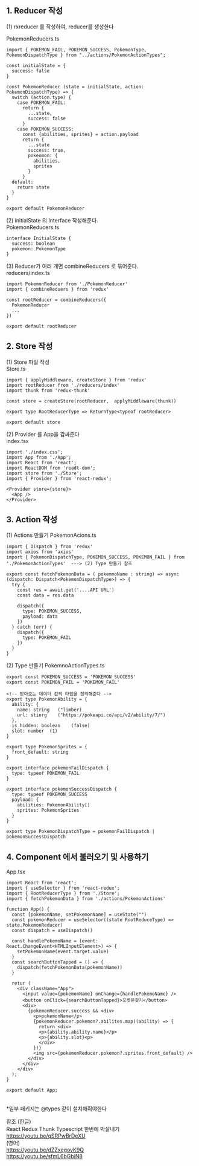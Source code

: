 ## 1. Reducer 작성

(1) rxreducer 를 작성하여, reducer를 생성한다

PokemonReducers.ts

```
import { POKEMON_FAIL, POKEMON_SUCCESS, PokemonType, PokemonDispatchType } from "../actions/PokemonActionTypes";

const initialState = {
  success: false
}

const PokemonReducer (state = initialState, action: PokemonDispatchType) => {
  switch (action.type) {
    case POKEMON_FAIL:
      return {
        ...state,
        success: false
      }
    case POKEMON_SUCCESS:
      const {abilities, sprites} = action.payload
      return {
        ...state
        success: true,
        pokeomon: {
          abilities,
          sprites
        }
      }
  default:
    return state
  }
}

export default PokemonReducer
```

(2) initialState 의 Interface 작성해준다. <br>
PokemonReducers.ts

```
interface InitialState {
  success: boolean
  pokemon: PokemonType
}
```

(3) Reducer가 여러 개면 combineReducers 로 묶어준다. <br>
reducers/index.ts

```
import PokemonReducer from './PokemonReducer'
import { combineReduers } from 'redux'

const rootReducer = combineReducers({
  PokemonReducer
  ...
})

export default rootReducer
```

## 2. Store 작성

(1) Store 파일 작성 <br>
Store.ts

```
import { applyMiddleware, createStore } from 'redux'
import rootReducer from './reducers/index'
import thunk from 'redux-thunk'

const store = createStore(rootReducer,  applyMiddleware(thunk))

export type RootReducerType => ReturnType<typeof rootReducer>

export default store
```

(2) Provider 를 App을 감싸준다 <br>
index.tsx

```
import './index.css';
import App from './App';
import React from 'react';
import ReactDOM from 'readt-dom';
import store from './Store';
import { Provider } from 'react-redux';

<Provider store={store}>
  <App />
</Provider>

```

## 3. Action 작성

(1) Actions 만들기
PokemonAcions.ts

```
import { Dispatch } from 'redux'
import axios from 'axios'
import { PokemonDispatchType, POKEMON_SUCCESS, POKEMON_FAIL } from './PokemonActionTypes'  ---> (2) Type 만들기 참조

export const fetchPokemonData = ( pokemnoName : string) => async (dispatch: Dispatch<PokemonDispatchType>) => {
  try {
    const res = await.get('....API URL')
    const data = res.data

    dispatch({
      type: POKEMON_SUCCESS,
      payload: data
    })
  } catch (err) {
    dispatch({
      type: POKEMON_FAIL
    })
  }
}

```

(2) Type 만들기
PokemnoActionTypes.ts

```
export const POKEMON_SUCCESS = 'POKEMON_SUCCESS'
export const POKEMON_FAIL = 'POKEMON_FAIL'

<!-- 받아오는 데이터 값의 타입을 정의해준다 -->
export type PokemonAbility = {
  ability: {
    name: string   ("limber)
    url: stinrg    ("https://pokeapi.co/api/v2/ability/7/")
  },
  is_hidden: boolean    (false)
  slot: number  (1)
}

export type PokemonSprites = {
  front_default: string
}

export interface pokemonFailDispatch {
  type: typeof POKEMON_FAIL
}

export interface pokemonSuccessDispatch {
  type: typeof POKEMON_SUCCESS
  payload: {
    abilities: PokemonAbility[]
    sprites: PokemonSprites
  }
}

export type PokemonDispatchType = pokemonFailDispatch | pokemonSuccessDispatch
```

## 4. Component 에서 불러오기 및 사용하기

App.tsx

```
import React from 'react';
import { useSelector } from 'react-redux';
import { RootReducerType } from './Store';
import { fetchPokemonData } from './actions/PokemonActions'

function App() {
  const [pokemonName, setPokemonName] = useState("")
  const pokemonReducer = useSelector((state RootReduceType) => state.PokemonReducer)
  const dispatch = useDispatch()

  const handlePokemoName = (event: React.ChangeEvent<HTMLInputElement>) => {
    setPokemonName(event.target.value)
  }
  const searchButtonTapped = () => {
    dispatch(fetchPokemonData(pokemonName))
  }

  retur (
    <div className="App">
      <input value={pokemonName} onChange={handlePokemoName} />
      <button onClick={searchButtonTapped}>포켓몬찾기</button>
      <div>
        {pokemonReducer.success && <div>
          <p>pokemonName</p>
          {pokemonReducer.pokemon?.abilites.map((ability) => {
            return <div>
            <p>{ability.ability.name}</p>
            <p>{ability.slot}<p>
            </div>
          })}
          <img src={pokemonReducer.pokemon?.sprites.front_default} />
        </div>
      </div>
    </div>
  );
}

export default App;
```

<br>
*일부 패키지는 @types 같이 설치해줘야한다
<br>

참조
(한글) <br>
React Redux Thunk Typescript 한번에 박살내기
https://youtu.be/qSRPwBrDeXU <br>
(영어) <br>
https://youtu.be/dZZxegovK9Q<br>
https://youtu.be/sfmL6bGbiN8
